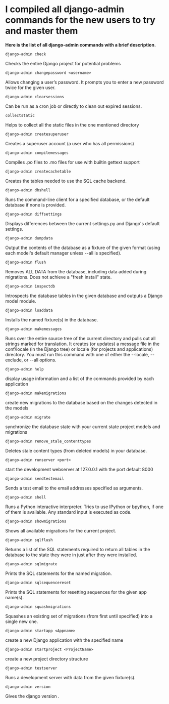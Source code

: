 # I compiled all django-admin commands for the new users to try and master them

**Here is the list of all django-admin commands with a brief description.**

    django-admin check                       
Checks the entire Django project for potential problems

    django-admin changepassword <username>   
Allows changing a user’s password. It prompts you to enter a new password twice for the given user.

    django-admin clearsessions               
Can be run as a cron job or directly to clean out expired sessions.

    collectstatic               
Helps to collect all the static files in the one mentioned directory

    django-admin createsuperuser             
Creates a superuser account (a user who has all permissions)

    django-admin compilemessages             
Compiles .po files to .mo files for use with builtin gettext support

    django-admin createcachetable            
Creates the tables needed to use the SQL cache backend.

    django-admin dbshell                     
Runs the command-line client for a specified database, or the default database if none is provided.

    django-admin diffsettings                
Displays differences between the current settings.py and Django's default settings.

    django-admin dumpdata                    
Output the contents of the database as a fixture of the given format (using each model's default manager unless --all is specified).

    django-admin flush                       
Removes ALL DATA from the database, including data added during migrations. Does not achieve a "fresh install" state.

    django-admin inspectdb                   
Introspects the database tables in the given database and outputs a Django model module.

    django-admin loaddata                    
Installs the named fixture(s) in the database.

    django-admin makemessages                
Runs over the entire source tree of the current directory and pulls out all strings marked for translation. It creates (or updates) a message file in the conf/locale (in the Django tree) or locale (for projects and applications) directory. You must run this command with one of either the --locale, --exclude, or --all options.

    django-admin help                        
display usage information and a list of the commands provided by each application

    django-admin makemigrations              
create new migrations to the database based on the changes detected in the models

    django-admin migrate                     
synchronize the database state with your current state project models and migrations

    django-admin remove_stale_contenttypes   
Deletes stale content types (from deleted models) in your database.

    django-admin runserver <port>            
start the development webserver at 127.0.0.1 with the port <port> default 8000

    django-admin sendtestemail               
Sends a test email to the email addresses specified as arguments.

    django-admin shell                       
Runs a Python interactive interpreter. Tries to use IPython or bpython, if one of them is available. Any standard input is executed as code.

    django-admin showmigrations              
Shows all available migrations for the current project.

    django-admin sqlflush                    
Returns a list of the SQL statements required to return all tables in the database to the state they were in just after they were installed.

    django-admin sqlmigrate                  
Prints the SQL statements for the named migration.

    django-admin sqlsequencereset            
Prints the SQL statements for resetting sequences for the given app name(s).

    django-admin squashmigrations            
Squashes an existing set of migrations (from first until specified) into a single new one.

    django-admin startapp <Appname>          
create a new Django application with the specified name

    django-admin startproject <ProjectName>  
create a new project directory structure

    django-admin testserver                  
Runs a development server with data from the given fixture(s).

    django-admin version   
Gives the django version .                  
